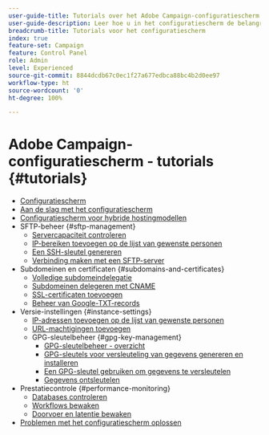 ```yaml
---
user-guide-title: Tutorials over het Adobe Campaign-configuratiescherm
user-guide-description: Leer hoe u in het configuratiescherm de belangrijkste assets van uw Adobe Campaign-instanties kunt controleren en beheertaken kunt uitvoeren.
breadcrumb-title: Tutorials voor het configuratiescherm
index: true
feature-set: Campaign
feature: Control Panel
role: Admin
level: Experienced
source-git-commit: 8844dcdb67c0ec1f27a677edbca88bc4b2d0ee97
workflow-type: ht
source-wordcount: '0'
ht-degree: 100%

---
```



# Adobe Campaign-configuratiescherm - tutorials {#tutorials}

+ [Configuratiescherm ](/help/control-panel-overview.md)
+ [Aan de slag met het configuratiescherm](/help/get-started-with-control-panel.md)
+ [Configuratiescherm voor hybride hostingmodellen](/help/control-panel-for-hybrid-hosting-models.md)
+ SFTP-beheer {#sftp-management}
   + [Servercapaciteit controleren](/help/sftp-management/monitor-server-capacity.md)
   + [IP-bereiken toevoegen op de lijst van gewenste personen](/help/sftp-management/allowlist-ip-range.md)
   + [Een SSH-sleutel genereren](/help/sftp-management/generate-ssh-key.md)
   + [Verbinding maken met een SFTP-server](/help/sftp-management/connect-to-sftp-server.md)
+ Subdomeinen en certificaten {#subdomains-and-certificates}
   + [Volledige subdomeindelegatie](/help/subdomains-and-certificates/subdomain-delegation.md)
   + [Subdomeinen delegeren met CNAME](/help/subdomains-and-certificates/delegate-subdomains-using-cname.md)
   + [SSL-certificaten toevoegen](/help/subdomains-and-certificates/add-ssl-certificates.md)
   + [Beheer van Google-TXT-records](/help/subdomains-and-certificates/google-txt-record-management.md)
+ Versie-instellingen {#instance-settings}
   + [IP-adressen toevoegen op de lijst van gewenste personen](/help/instance-settings/allowlist-ip-adresses.md)
   + [URL-machtigingen toevoegen](/help/instance-settings/add-url-permissions.md)
   + GPG-sleutelbeheer {#gpg-key-management}
      + [GPG-sleutelbeheer - overzicht](/help/instance-settings/gpg-key-management/gpg-key-management-overview.md)
      + [GPG-sleutels voor versleuteling van gegevens genereren en installeren](/help/instance-settings/gpg-key-management/generate-and-install-gpg-keys-for-data-encryption.md)
      + [Een GPG-sleutel gebruiken om gegevens te versleutelen](/help/instance-settings/gpg-key-management/use-a-gpg-key-to-encrypt-data.md)
      + [Gegevens ontsleutelen](/help/instance-settings/gpg-key-management/decrypt-data.md)
+ Prestatiecontrole {#performance-monitoring}
   + [Databases controleren](/help/performance-monitoring/monitor-databases.md)
   + [Workflows bewaken](/help/performance-monitoring/monitor-workflows.md)
   + [Doorvoer en latentie bewaken](/help/performance-monitoring/monitor-throughputs-and-latency.md)
+ [Problemen met het configuratiescherm oplossen](/help/trouble-shooting.md)
